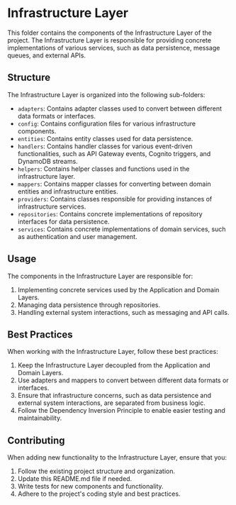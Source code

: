 # Infrastructure Layer

This folder contains the components of the Infrastructure Layer of the project. The Infrastructure Layer is responsible for providing concrete implementations of various services, such as data persistence, message queues, and external APIs.

## Structure

The Infrastructure Layer is organized into the following sub-folders:

- `adapters`: Contains adapter classes used to convert between different data formats or interfaces.
- `config`: Contains configuration files for various infrastructure components.
- `entities`: Contains entity classes used for data persistence.
- `handlers`: Contains handler classes for various event-driven functionalities, such as API Gateway events, Cognito triggers, and DynamoDB streams.
- `helpers`: Contains helper classes and functions used in the infrastructure layer.
- `mappers`: Contains mapper classes for converting between domain entities and infrastructure entities.
- `providers`: Contains classes responsible for providing instances of infrastructure services.
- `repositories`: Contains concrete implementations of repository interfaces for data persistence.
- `services`: Contains concrete implementations of domain services, such as authentication and user management.

## Usage

The components in the Infrastructure Layer are responsible for:

1. Implementing concrete services used by the Application and Domain Layers.
2. Managing data persistence through repositories.
3. Handling external system interactions, such as messaging and API calls.

## Best Practices

When working with the Infrastructure Layer, follow these best practices:

1. Keep the Infrastructure Layer decoupled from the Application and Domain Layers.
2. Use adapters and mappers to convert between different data formats or interfaces.
3. Ensure that infrastructure concerns, such as data persistence and external system interactions, are separated from business logic.
4. Follow the Dependency Inversion Principle to enable easier testing and maintainability.

## Contributing

When adding new functionality to the Infrastructure Layer, ensure that you:

1. Follow the existing project structure and organization.
2. Update this README.md file if needed.
3. Write tests for new components and functionality.
4. Adhere to the project's coding style and best practices.
